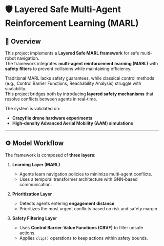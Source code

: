 # 🛡️ Layered Safe Multi-Agent Reinforcement Learning (MARL)

## 📌 Overview
This project implements a **Layered Safe MARL framework** for safe multi-robot navigation.  
The framework integrates **multi-agent reinforcement learning (MARL)** with **safety filters** to prevent collisions while maintaining efficiency.  

Traditional MARL lacks safety guarantees, while classical control methods (e.g., Control Barrier Functions, Reachability Analysis) struggle with scalability.  
This project bridges both by introducing **layered safety mechanisms** that resolve conflicts between agents in real-time.  

The system is validated on:
- **Crazyflie drone hardware experiments**  
- **High-density Advanced Aerial Mobility (AAM) simulations**  

---

## ⚙️ Model Workflow
The framework is composed of **three layers**:

1. **Learning Layer (MARL)**  
   - Agents learn navigation policies to minimize multi-agent conflicts.  
   - Uses a temporal transformer architecture with GNN-based communication.  

2. **Prioritization Layer**  
   - Detects agents entering **engagement distance**.  
   - Prioritizes the most urgent conflicts based on risk and safety margin.  

3. **Safety Filtering Layer**  
   - Uses **Control Barrier-Value Functions (CBVF)** to filter unsafe actions.  
   - Applies `clip()` operations to keep actions within safety bounds. 
